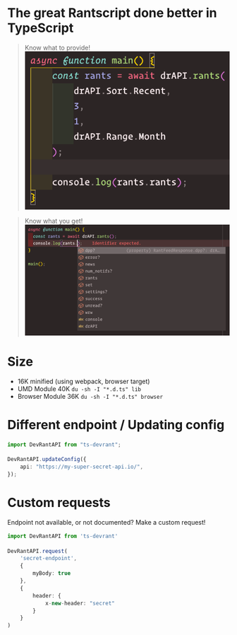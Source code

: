 # The great Rantscript done better in TypeScript

> Know what to provide!
> ![request-example](./images/request-example.png)

> Know what you get!
> ![response-suggestions](./images/response-suggestions.png)

# Size

-   16K minified (using webpack, browser target)
-   UMD Module 40K `du -sh -I "*.d.ts" lib`
-   Browser Module 36K `du -sh -I "*.d.ts" browser`

# Different endpoint / Updating config

```typescript
import DevRantAPI from "ts-devrant";

DevRantAPI.updateConfig({
    api: "https://my-super-secret-api.io/",
});
```

# Custom requests

Endpoint not available, or not documented? Make a custom request!

```typescript
import DevRantAPI from 'ts-devrant'

DevRantAPI.request(
    'secret-endpoint',
    {
        myBody: true
    },
    {
        header: {
            x-new-header: "secret"
        }
    }
)
```
